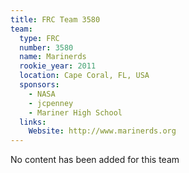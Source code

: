 ```yaml
---
title: FRC Team 3580
team:
  type: FRC
  number: 3580
  name: Marinerds
  rookie_year: 2011
  location: Cape Coral, FL, USA
  sponsors:
    - NASA
    - jcpenney
    - Mariner High School
  links:
    Website: http://www.marinerds.org
---
```

No content has been added for this team
